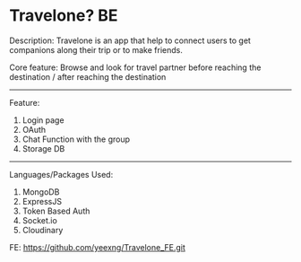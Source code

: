 # Travelone? BE

Description: Travelone is an app that help to connect users to get companions along their trip or to make friends.

Core feature: 
Browse and look for travel partner before reaching the destination / after reaching the destination

<hr>

Feature:
1. Login page 
2. OAuth
3. Chat Function with the group
4. Storage DB

<hr>

Languages/Packages Used:
1. MongoDB
2. ExpressJS
3. Token Based Auth
4. Socket.io
5. Cloudinary

FE: https://github.com/yeexng/Travelone_FE.git
